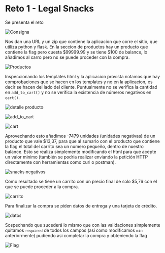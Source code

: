 # Reto 1 - Legal Snacks
Se presenta el reto

![Consigna](assets/consigna.png)

Nos dan una URL y un zip que contiene la aplicacion que corre el sitio, que utiliza python y flask.
En la seccion de productos hay un producto que contiene la flag pero cuesta $99999.99 y se tiene $100 de balance, lo añadimos al carro pero no se puede proceder con la compra.

![Productos](assets/products.png)

Inspeccionando los templates html y la aplicacion provista notamos que hay comprobaciones que se hacen en los templates y no en la aplicacion, es decir se hacen del lado del cliente. Puntualmente no se verifica la cantidad en `add_to_cart()` y no se verifica la existencia de números negativos en `cart()`.

![detalle producto](assets/product_detail.png)

![add_to_cart](assets/add_to_cart().png)

![cart](assets/cart().png)

Aprovechando esto añadimos -7479 unidades (unidades negativas) de un producto que vale $13,37, para que al sumarlo con el producto que contiene la flag el total del carrito sea un numero pequeño, dentro de nuestro balance. Esto se realiza simplemente modificando el html para que acepte un valor minimo (también se podria realizar enviando la petición HTTP directamente con herramientas como curl o postman).

![snacks negativos](assets/snacks_negativos.png)

Como resultado se tiene un carrito con un precio final de solo $5,76 con el que se puede proceder a la compra.

![carrito](assets/carrito.png)

Para finalizar la compra se piden datos de entrega y una tarjeta de crédito.

![datos](assets/datos.png)

Sospechando que sucederá lo mismo que con las validaciones simplemente quitamos `required` de todos los campos (asi como modificamos `min` anteriormente) pudiendo asi completar la compra y obteniendo la flag

![Flag](assets/receipt.png)
